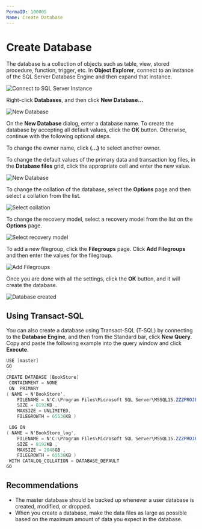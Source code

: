 ```yaml
---
PermaID: 100005
Name: Create Database
---
```


# Create Database

The database is a collection of objects such as table, view, stored procedure, function, trigger, etc. In **Object Explorer**, connect to an instance of the SQL Server Database Engine and then expand that instance.

<img src="images/create-database-1.png" alt="Connect to SQL Server Instance">

Right-click **Databases**, and then click **New Database...**

<img src="images/create-database-2.png" alt="New Database">

On the **New Database** dialog, enter a database name. To create the database by accepting all default values, click the **OK** button. Otherwise, continue with the following optional steps.

To change the owner name, click **(...)** to select another owner.

To change the default values of the primary data and transaction log files, in the **Database files** grid, click the appropriate cell and enter the new value.

<img src="images/create-database-3.png" alt="New Database">

To change the collation of the database, select the **Options** page and then select a collation from the list.

<img src="images/create-database-4.png" alt="Select collation">

To change the recovery model, select a recovery model from the list on the **Options** page.

<img src="images/create-database-5.png" alt="Select recovery model">

To add a new filegroup, click the **Filegroups** page. Click **Add Filegroups** and then enter the values for the filegroup.

<img src="images/create-database-6.png" alt="Add Filegroups">

Once you are done with all the settings, click the **OK** button, and it will create the database.

<img src="images/create-database-6.png" alt="Database created">

## Using Transact-SQL

You can also create a database using Transact-SQL (T-SQL) by connecting to the **Database Engine**, and then from the Standard bar, click **New Query**. Copy and paste the following example into the query window and click **Execute**. 

```csharp
USE [master]
GO

CREATE DATABASE [BookStore]
 CONTAINMENT = NONE
 ON  PRIMARY 
( NAME = N'BookStore', 
	FILENAME = N'C:\Program Files\Microsoft SQL Server\MSSQL15.ZZZPROJECT\MSSQL\DATA\BookStore.mdf' , 
	SIZE = 8192KB , 
	MAXSIZE = UNLIMITED, 
	FILEGROWTH = 65536KB )

 LOG ON 
( NAME = N'BookStore_log', 
	FILENAME = N'C:\Program Files\Microsoft SQL Server\MSSQL15.ZZZPROJECT\MSSQL\DATA\BookStore_log.ldf' , 
	SIZE = 8192KB , 
	MAXSIZE = 2048GB , 
	FILEGROWTH = 65536KB )
 WITH CATALOG_COLLATION = DATABASE_DEFAULT
GO
```

## Recommendations

 - The master database should be backed up whenever a user database is created, modified, or dropped.
 - When you create a database, make the data files as large as possible based on the maximum amount of data you expect in the database.
